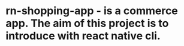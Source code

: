 # rn-shopping-app - is a commerce app. The aim of this project is to introduce with react native cli.
